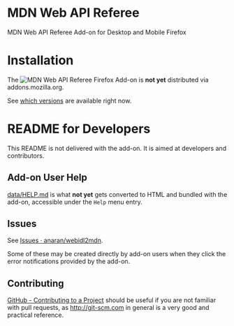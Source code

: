 # MDN Web API Referee

MDN Web API Referee Add-on for Desktop and Mobile Firefox 

# Installation

The ![][icon] Firefox Add-on is **not yet** distributed via addons.mozilla.org.

[icon]: data/posts-48.png "MDN Web API Referee"

See [which versions](https://addons.mozilla.org/en-US/firefox/addon/dunno/versions/) are available right now.

# README for Developers

This README is not delivered with the add-on. It is aimed at
developers and contributors.

## Add-on User Help

[data/HELP.md](data/HELP.md) is what **not yet** gets converted to HTML and bundled with the add-on, accessible under the `Help` menu entry.

## Issues

See [Issues ·
anaran/webidl2mdn](https://github.com/anaran/webidl2mdn/issues).

Some of these may be created directly by add-on users when they click
the error notifications provided by the add-on.

## Contributing

[GitHub - Contributing to a Project](http://git-scm.com/book/en/v2/GitHub-Contributing-to-a-Project) should be useful if you are not familiar with pull requests, as http://git-scm.com in general is a very good and practical reference.

